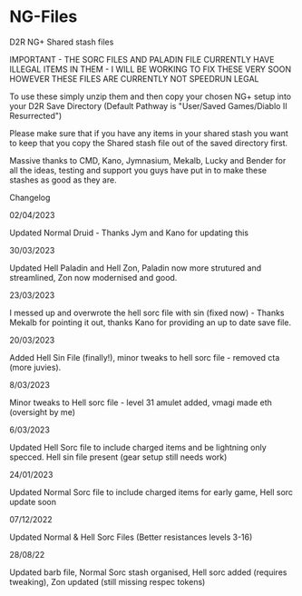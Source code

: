 # NG-Files
D2R NG+ Shared stash files

IMPORTANT - THE SORC FILES AND PALADIN FILE CURRENTLY HAVE ILLEGAL ITEMS IN THEM - I WILL BE WORKING TO FIX THESE VERY SOON HOWEVER THESE FILES ARE CURRENTLY NOT SPEEDRUN LEGAL

To use these simply unzip them and then copy your chosen NG+ setup into your D2R Save Directory (Default Pathway is "User/Saved Games/Diablo II Resurrected")

Please make sure that if you have any items in your shared stash you want to keep that you copy the Shared stash file out of the saved directory first.

Massive thanks to CMD, Kano, Jymnasium, Mekalb, Lucky and Bender for all the ideas, testing and support you guys have put in to make these stashes as good as they are.

Changelog

02/04/2023

Updated Normal Druid - Thanks Jym and Kano for updating this

30/03/2023

Updated Hell Paladin and Hell Zon, Paladin now more strutured and streamlined, Zon now modernised and good.

23/03/2023

I messed up and overwrote the hell sorc file with sin (fixed now) - Thanks Mekalb for pointing it out, thanks Kano for providing an up to date save file.

20/03/2023

Added Hell Sin File (finally!), minor tweaks to hell sorc file - removed cta (more juvies).

8/03/2023

Minor tweaks to Hell sorc file - level 31 amulet added, vmagi made eth (oversight by me)

6/03/2023

Updated Hell Sorc file to include charged items and be lightning only specced. Hell sin file present (gear setup still needs work)

24/01/2023

Updated Normal Sorc file to include charged items for early game, Hell sorc update soon

07/12/2022

Updated Normal & Hell Sorc Files (Better resistances levels 3-16)

28/08/22

Updated barb file, Normal Sorc stash organised, Hell sorc added (requires tweaking), Zon updated (still missing respec tokens)

